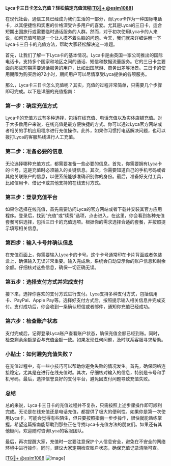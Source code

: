 **Lyca卡三日卡怎么充值？轻松搞定充值流程[[TG💪+ @esim1088](https://t.me/s/esim1088)]**

在现代社会，通信工具已经成为我们生活的一部分，而Lyca卡作为一种国际电话卡，以其便捷性和实惠的价格深受许多用户的喜爱。尤其是Lyca的三日卡，适合短期出国旅行或需要临时通话服务的人群。然而，对于初次使用Lyca卡的人来说，如何充值可能是一个让人摸不着头脑的问题。今天，我们就来详细讲解一下Lyca卡三日卡的充值方法，帮助大家轻松解决这一难题。

首先，让我们了解一下Lyca卡的基本情况。Lyca卡是由英国一家公司推出的国际电话卡，支持多个国家和地区之间的通话、短信和数据流量服务。它的三日卡主要面向那些短期需要通话服务的用户，比如出国旅游、商务出差等场景。三日卡的使用期限为购买后的72小时，期间用户可以尽情享受Lyca提供的各项服务。

那么，Lyca卡三日卡怎么充值呢？其实，充值的过程非常简单，只需要几个步骤即可完成。以下是详细的充值指南：

### 第一步：确定充值方式

Lyca卡的充值方式有多种选择，包括在线充值、电话充值以及实体店铺充值。对于大多数用户来说，在线充值是最方便快捷的方式。你可以通过Lyca官方网站或者相关的手机应用程序进行充值操作。此外，如果你习惯打电话解决问题，也可以拨打Lyca的客服热线进行人工充值。

### 第二步：准备必要的信息

无论选择哪种充值方式，都需要准备一些必要的信息。首先，你需要拥有Lyca卡的卡号，这是充值时必须输入的关键信息。其次，你需要知道自己的手机号码或者其他关联账户的信息，以便系统能够准确识别你的身份。最后，准备好支付工具，比如信用卡、借记卡或其他支持的在线支付方式。

### 第三步：登录充值平台

如果你选择在线充值，首先需要访问Lyca的官方网站或者下载并安装其官方应用程序。登录后，找到“充值”或“续费”选项，点击进入。在这里，你会看到各种充值套餐可供选择，包括三日卡的充值选项。根据你的需求选择合适的套餐，并按照提示填写相关信息。

### 第四步：输入卡号并确认信息

在充值页面上，你需要输入Lyca卡的卡号。这个卡号通常印在卡片背面或者包装盒上，确保输入无误非常重要。输入完成后，系统会自动显示你的账户信息和剩余余额。仔细核对这些信息，确保一切正确无误。

### 第五步：选择支付方式并完成支付

接下来，选择你喜欢的支付方式进行支付。Lyca支持多种支付方式，包括信用卡、PayPal、Apple Pay等。选择好支付方式后，按照提示输入相关信息并完成支付。支付成功后，你会收到一条确认短信或者邮件，通知你充值已经成功。

### 第六步：检查账户状态

支付完成后，记得登录Lyca账户查看账户状态，确保充值金额已经到账。同时，检查剩余余额是否与充值金额一致。如果发现任何问题，及时联系客服寻求帮助。

### 小贴士：如何避免充值失败？

在充值过程中，有一些小技巧可以帮助你避免失败的情况发生。首先，确保网络连接稳定，尤其是在进行在线充值时。其次，仔细核对输入的信息，特别是卡号和手机号码。最后，选择信誉良好的支付平台，避免因支付问题导致充值失败。

### 总结

总的来说，Lyca卡三日卡的充值过程并不复杂，只需按照上述步骤操作即可顺利完成。无论是在线充值还是电话充值，都提供了极大的便利性。如果你是第一次使用Lyca卡，可能会觉得有些陌生，但只要按照指南一步步操作，很快就能熟练掌握。希望这篇指南能帮助到那些正在寻找Lyca卡充值方法的朋友们。如果还有其他疑问，欢迎随时咨询Lyca的客服团队。

最后，再次提醒大家，充值时一定要注意保护个人信息安全，避免在不安全的网络环境中进行操作。同时，建议大家定期检查账户状态，确保充值记录清晰可查。

[[TG💪+ @esim1088](https://t.me/s/esim1088) ![Image](https://i.postimg.cc/4NQfJmqS/Snipaste-2025-05-13-00-14-12.png)]